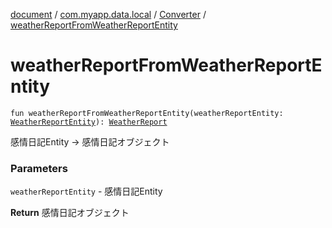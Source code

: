 [document](../../index.md) / [com.myapp.data.local](../index.md) / [Converter](index.md) / [weatherReportFromWeatherReportEntity](./weather-report-from-weather-report-entity.md)

# weatherReportFromWeatherReportEntity

`fun weatherReportFromWeatherReportEntity(weatherReportEntity: `[`WeatherReportEntity`](../../com.myapp.data.local.database.entity.report/-weather-report-entity/index.md)`): `[`WeatherReport`](../../com.myapp.domain.model.entity/-weather-report/index.md)

感情日記Entity -&gt; 感情日記オブジェクト

### Parameters

`weatherReportEntity` - 感情日記Entity

**Return**
感情日記オブジェクト

